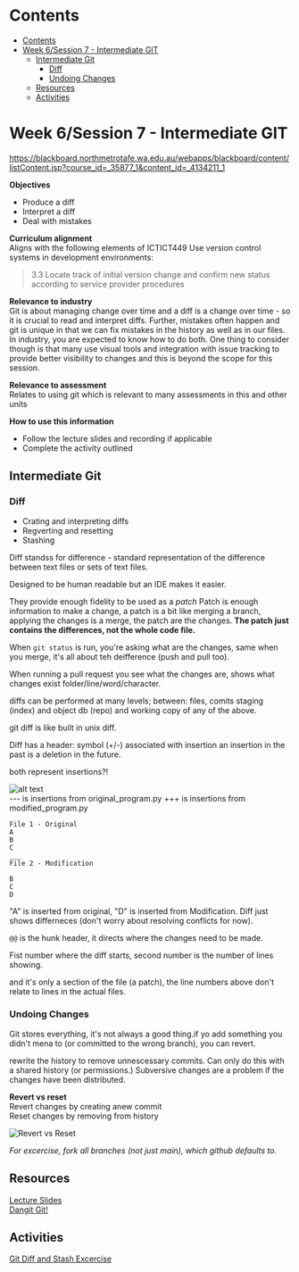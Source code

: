 # Contents
- [Contents](#contents)
- [Week 6/Session 7 - Intermediate GIT](#week-6session-7---intermediate-git)
  - [Intermediate Git](#intermediate-git)
    - [Diff](#diff)
    - [Undoing Changes](#undoing-changes)
  - [Resources](#resources)
  - [Activities](#activities)

# Week 6/Session 7 - Intermediate GIT
https://blackboard.northmetrotafe.wa.edu.au/webapps/blackboard/content/listContent.jsp?course_id=_35877_1&content_id=_4134211_1


**Objectives**  
* Produce a diff
* Interpret a diff
* Deal with mistakes

**Curriculum alignment**  
Aligns with the following elements of ICTICT449 Use version control systems in development environments:
>3.3 Locate track of initial version change and confirm new status according to service provider procedures


**Relevance to industry**  
Git is about managing change over time and a diff is a change over time - so it is crucial to read and interpret diffs. Further, mistakes often happen and git is unique in that we can fix mistakes in the history as well as in our files. In industry, you are expected to know how to do both. One thing to consider though is that many use visual tools and integration with issue tracking to provide better visibility to changes and this is beyond the scope for this session.

**Relevance to assessment**  
Relates to using git which is relevant to many assessments in this and other units

**How to use this information**
* Follow the lecture slides and recording if applicable
* Complete the activity outlined 

## Intermediate Git
### Diff
* Crating and interpreting diffs
* Regverting and resetting
* Stashing

Diff standss for difference - standard representation of the difference between text files or sets of text files.

Designed to be human readable but an IDE makes it easier.

They provide enough fidelity to be used as a *patch* 
Patch is enough information to make a change, a patch is a bit like merging a branch, applying the changes is a merge, the patch are the changes. **The patch just contains the differences, not the whole code file.**

When `git status` is run, you're asking what are the changes, same when you merge, it's all about teh deifference (push and pull too).

When running a pull request you see what the changes are, shows what changes exist folder/line/word/character.

diffs can be performed at many levels; between:
files, comits staging (index) and object db (repo) and working copy of any of the above.

git diff is like built in unix diff.

Diff has a header: symbol (+/-) associated with insertion
an insertion in the past is a deletion in the future.

both represent insertions?! 

![alt text](./resources/diff-insertions.png)  
--- is insertions from original_program.py
+++ is insertions from modified_program.py

```
File 1 - Original
A
B
C
___
File 2 - Modification

B
C
D
```
"A" is inserted from original, "D" is inserted from Modification.
Diff just shows differneces (don't worry about resolving conflicts for now).  

 `@@` is the hunk header, it directs where the changes need to be made.

 Fist number where the diff starts, second number is the number of lines showing.

 and it's only a section of the file (a patch), the line numbers above don't relate to lines in the actual files.

### Undoing Changes
Git stores everything, it's not always a good thing.if yo add something you didn't mena to (or committed to the wrong branch), you can revert.

rewrite the history to remove unnescessary commits. Can only do this with a shared history (or permissions.) Subversive changes are a problem if the changes have been distributed.

**Revert vs reset**  
Revert changes by creating anew commit  
Reset changes by removing from history  

![Revert vs Reset](./resources/revert-vs-reset.png)

*For excercise, fork all branches (not just main), which github defaults to.*

## Resources
[Lecture Slides](./resources/civ-ipriot-vcs-intermediate-git-cmds.pptx)  
[Dangit Git!](https://dangitgit.com/en)  

## Activities
[Git Diff and Stash Excercise](https://github.com/NM-TAFE/ipriot-diff-exercise)
